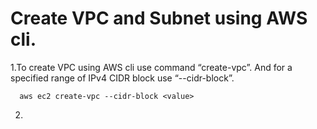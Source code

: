 
# Create VPC and Subnet using AWS cli.

1.To create VPC using AWS cli use command “create-vpc”. And for a specified range of IPv4 CIDR block use “--cidr-block”.
```
  aws ec2 create-vpc --cidr-block <value>
  ```
  
  
  
2.

